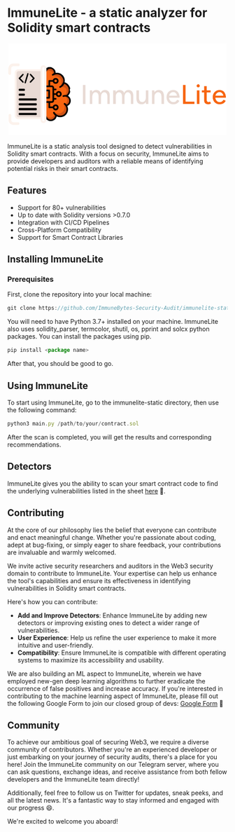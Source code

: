 # ImmuneLite - a static analyzer for Solidity smart contracts

<div align="center">
  <img src="https://github.com/ImmuneBytes-Security-Audit/immunelite-static/blob/main/logo.png" alt="Logo">
</div>

ImmuneLite is a static analysis tool designed to detect vulnerabilities in Solidity smart contracts. With a focus on security, ImmuneLite aims to provide developers and auditors with a reliable means of identifying potential risks in their smart contracts.

## **Features**

- Support for 80+ vulnerabilities
- Up to date with Solidity versions >0.7.0
- Integration with CI/CD Pipelines
- Cross-Platform Compatibility
- Support for Smart Contract Libraries

## Installing ImmuneLite

### Prerequisites

First, clone the repository into your local machine:

```jsx
git clone https://github.com/ImmuneBytes-Security-Audit/immunelite-static
```

You will need to have Python 3.7+ installed on your machine. ImmuneLite also uses solidity_parser, termcolor, shutil, os, pprint and solcx python packages. You can install the packages using pip.

```jsx
pip install <package name>

```
After that, you should be good to go.

## Using ImmuneLite

To start using ImmuneLite, go to the immunelite-static directory, then use the following command:

```jsx
python3 main.py /path/to/your/contract.sol

```
After the scan is completed, you will get the results and corresponding recommendations.

## Detectors

ImmuneLite gives you the ability to scan your smart contract code to find the underlying vulnerabilities listed in the sheet [here](https://docs.google.com/spreadsheets/d/1qiN27zqaVhNk-uTlLTbEhOBoMNPPXfmd90QpmVMe4SQ/edit#gid=143538190) 🔗.

## Contributing

At the core of our philosophy lies the belief that everyone can contribute and enact meaningful change. Whether you're passionate about coding, adept at bug-fixing, or simply eager to share feedback, your contributions are invaluable and warmly welcomed.

We invite active security researchers and auditors in the Web3 security domain to contribute to ImmuneLite. Your expertise can help us enhance the tool's capabilities and ensure its effectiveness in identifying vulnerabilities in Solidity smart contracts. 

Here's how you can contribute:

- **Add and Improve Detectors**: Enhance ImmuneLite by adding new detectors or improving existing ones to detect a wider range of vulnerabilities.
- **User Experience**: Help us refine the user experience to make it more intuitive and user-friendly.
- **Compatibility**: Ensure ImmuneLite is compatible with different operating systems to maximize its accessibility and usability.

We are also building an ML aspect to ImmuneLite, wherein we have employed new-gen deep learning algorithms to further eradicate the occurrence of false positives and increase accuracy. If you're interested in contributing to the machine learning aspect of ImmuneLite, please fill out the following Google Form to join our closed group of devs: [Google Form](https://forms.gle/qomeGfSVTpiP66d68) 📄

## Community

To achieve our ambitious goal of securing Web3, we require a diverse community of contributors. Whether you're an experienced developer or just embarking on your journey of security audits, there's a place for you here! Join the ImmuneLite community on our Telegram server, where you can ask questions, exchange ideas, and receive assistance from both fellow developers and the ImmuneLite team directly!

Additionally, feel free to follow us on Twitter for updates, sneak peeks, and all the latest news. It's a fantastic way to stay informed and engaged with our progress 😄.

We're excited to welcome you aboard!
